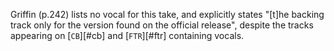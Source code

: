 Griffin (p.242) lists no vocal for this take, and explicitly states "[t]he backing track only for the version found on the official release", despite the tracks appearing on [`CB`][#cb] and [`FTR`][#ftr] containing vocals.
